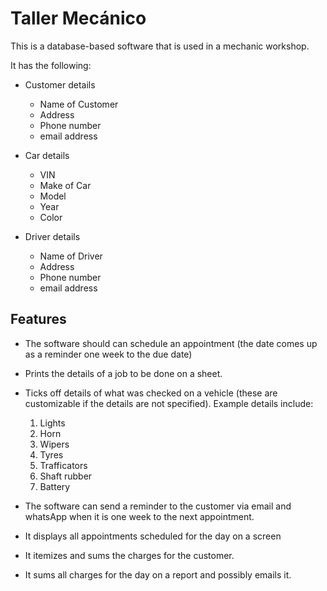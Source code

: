# Taller Mecánico

This is a database-based software that is used in a mechanic workshop. 

It has the following:

- Customer details

  - Name of Customer
  - Address
  - Phone number
  - email address

- Car details

  - VIN
  - Make of Car
  - Model
  - Year
  - Color

- Driver details

  - Name of Driver
  - Address
  - Phone number
  - email address
    

## Features

- The software should can schedule an appointment (the date comes up as a reminder one week to the due date)
- Prints the details of a job to be done on a sheet.
- Ticks off details of what was checked on a  vehicle (these are customizable if the details are not specified). Example details include:

    1. Lights
    2. Horn
    3. Wipers
    4. Tyres
    5. Trafficators
    6. Shaft rubber
    7. Battery

- The software can send a reminder to the customer via email and whatsApp when it is one week to the next appointment.
- It displays all appointments scheduled for the day on a screen
- It itemizes and sums the charges for the customer.
- It sums all charges for the day on a report and possibly emails it.
